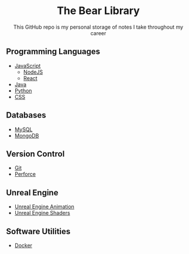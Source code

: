 <h1 align="center"> The Bear Library </h1>
<p align="center"> This GitHub repo is my personal storage of notes I take throughout my career </p>

<h2> Programming Languages </h2>

- [JavaScript](./Languages/javascript/javascript.md)
    - [NodeJS](./Languages/javascript/libraries/nodeJS.md)
    - [React](./Languages/javascript/libraries/react.md)
- [Java](./Languages/java.md)
- [Python](./Languages/python.md)
- [CSS](./Languages/css.md)

<h2> Databases </h2>

- [MySQL](./Databases/mySQL.md)
- [MongoDB](./Databases/mongoDB.md)

<h2> Version Control </h2>

- [Git](./Version%20Control/git.md)
- [Perforce](./Version%20Control/perforce.md)

<h2> Unreal Engine </h2>

- [Unreal Engine Animation](./Unreal%20Engine/Animation.md)
- [Unreal Engine Shaders](./Unreal%20Engine/Shaders.md)


<h2> Software Utilities </h2>

- [Docker](./Software%20Utilities/docker.md)
<!-- Researched Obsidian and Research 
 Interview Prep. -->